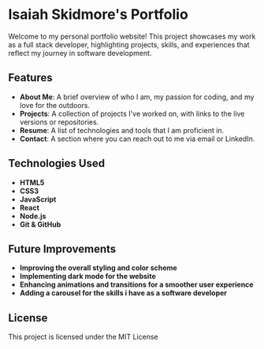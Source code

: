# Isaiah Skidmore's Portfolio 

Welcome to my personal portfolio website! This project showcases my work as a full stack developer, highlighting projects, skills, and experiences that reflect my journey in software development.

## Features

- **About Me**: A brief overview of who I am, my passion for coding, and my love for the outdoors.
- **Projects**: A collection of projects I've worked on, with links to the live versions or repositories.
- **Resume**: A list of technologies and tools that I am proficient in.
- **Contact**: A section where you can reach out to me via email or LinkedIn.

  

## Technologies Used

- **HTML5**
- **CSS3**
- **JavaScript**
- **React**
- **Node.js**
- **Git & GitHub**

## Future Improvements

- **Improving the overall styling and color scheme**
- **Implementing dark mode for the website**
- **Enhancing animations and transitions for a smoother user experience**
- **Adding a carousel for the skills i have as a software developer**

## License

This project is licensed under the MIT License 
